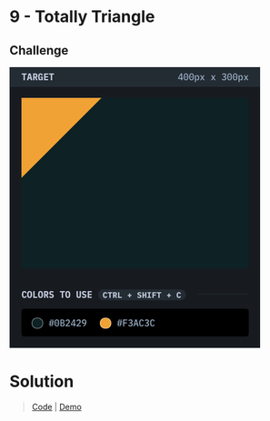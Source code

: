 # 9 - Totally Triangle

## Challenge
![Totally Triangle](./totally-triangle.png)

# Solution
> [Code](https://github.com/npranto/cssbattle/tree/main/battle-1/totally-triangle/index.html) |
> [Demo](https://npranto.github.io/cssbattle/battle-1/totally-triangle/)
